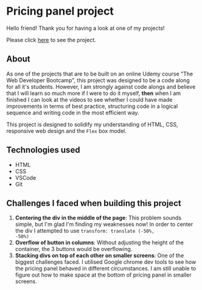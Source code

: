 # Pricing panel project
Hello friend! Thank you for having a look at one of my projects!

Please click <a href="">here</a> to see the project.

## About
As one of the projects that are to be built on an online Udemy course "The Web Developer Bootcamp", this project was designed to be a code along for all it's students. However, I am strongly against code alongs and believe that I will learn so much more if I were to do it myself, <b>then</b> when I am finished I can look at the videos to see whether I could have made improvements in terms of best practice, structuring code in a logical sequence and writing code in the most efficient way.

This project is designed to solidify my understanding of HTML, CSS, responsive web design and the <code>Flex</code> box model. 

## Technologies used
+ HTML
+ CSS
+ VSCode
+ Git

## Challenges I faced when building this project
1. <b>Centering the div in the middle of the page</b>: This problem sounds simple, but I'm glad I'm finding my weaknesses now! In order to center the div I attempted to use <code>transform: translate (-50%, -50%)</code>
2. <b>Overflow of button in columns</b>: Without adjusting the height of the container, the 3 buttons would be overflowing.
3. <b>Stacking divs on top of each other on smaller screens</b>: One of the biggest challenges faced. I utilised Google chrome dev tools to see how the pricing panel behaved in different circumstances. I am still unable to figure out how to make space at the bottom of pricing panel in smaller screens.